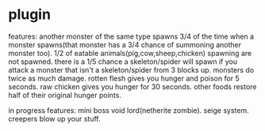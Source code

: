 # plugin
features:
another monster of the same type spawns 3/4 of the time when a monster spawns(that monster has a 3/4 chance of summoning another monster too).
1/2 of eatable animals(pig,cow,sheep,chicken) spawning are not spawned.
there is a 1/5 chance a skeleton/spider will spawn if you attack a monster that isn't a skeleton/spider from 3 blocks up.
monsters do twice as much damage.
rotten flesh gives you hunger and poison for 5 seconds.
raw chicken gives you hunger for 30 seconds.
other foods restore half of their original hunger points.

in progress features: mini boss void lord(netherite zombie). seige system. creepers blow up your stuff.
